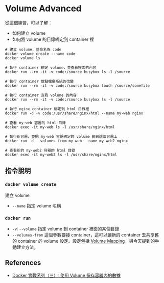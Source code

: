 # Volume Advanced

從這個練習，可以了解：

* 如何建立 volume
* 如何將 volume 的目錄綁定到 container 裡

```
# 建立 volume，並命名為 code
docker volume create --name code
docker volume ls

# 執行 container 綁定 volume，並查看裡面的內容
docker run --rm -it -v code:/source busybox ls -l /source

# 執行 container 做點檔案系統的改變
docker run --rm -it -v code:/source busybox touch /source/somefile

# 執行 container 查看 volume 的內容
docker run --rm -it -v code:/source busybox ls -l /source

# 執行 nginx container 綁定到 html 目錄裡
docker run -d -v code:/usr/share/nginx/html --name my-web nginx

# 查看 my-web 容器的 html 目錄
docker exec -it my-web ls -l /usr/share/nginx/html

# 執行新容器，並把 my-web 容器綁定的 volume 綁到這個容器上
docker run -d --volumes-from my-web --name my-web2 nginx

# 查看新的 my-web2 容器的 html 目錄
docker exec -it my-web2 ls -l /usr/share/nginx/html
```

## 指令說明

### `docker volume create`

建立 volume

* `--name` 指定 volume 名稱

### `docker run`

* `-v|--volume` 指定 volume 到 container 裡面的某個目錄 
* `--volumes-from` 這個參數要接 container，這可以讓新的 container 去共享舊的 container 的 volume 設定。設定包括 [Volume Mapping](exercises-05-volume-mapping.md)，與今天提到的手動建立方法。

## References

* [Docker 實戰系列（三）：使用 Volume 保存容器內的數據](https://larrylu.blog/using-volumn-to-persist-data-in-container-a3640cc92ce4)

